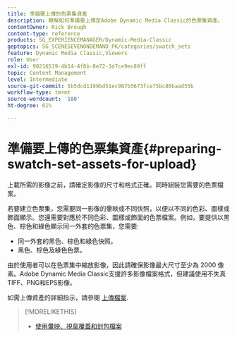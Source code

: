 ```yaml
---
title: 準備要上傳的色票集資產
description: 瞭解如何準備要上傳至Adobe Dynamic Media Classic的色票集資產。
contentOwner: Rick Brough
content-type: reference
products: SG_EXPERIENCEMANAGER/Dynamic-Media-Classic
geptopics: SG_SCENESEVENONDEMAND_PK/categories/swatch_sets
feature: Dynamic Media Classic,Viewers
role: User
exl-id: 90216519-4b14-4f8b-8e72-3d7ce9ec89ff
topic: Content Management
level: Intermediate
source-git-commit: 5b5dcd1199bd51ec987b5673fce75bc86baad55b
workflow-type: tm+mt
source-wordcount: '180'
ht-degree: 61%

---
```


# 準備要上傳的色票集資產{#preparing-swatch-set-assets-for-upload}

上載所需的影像之前，請確定影像的尺寸和格式正確。同時組裝您需要的色票檔案。

若要建立色票集，您需要同一影像的暈映或不同快照，以便以不同的色彩、圖樣或飾面顯示。您還需要對應於不同色彩、圖樣或飾面的色票檔案。例如，要提供以黑色、棕色和綠色顯示同一外套的色票集，您需要:

* 同一外套的黑色、棕色和綠色快照。
* 黑色、棕色及綠色色票。

由於使用者可以在色票集中縮放影像，因此請確保影像最大尺寸至少為 2000 像素。Adobe Dynamic Media Classic支援許多影像檔案格式，但建議使用不失真TIFF、PNG和EPS影像。

如需上傳資產的詳細指示，請參閱 [上傳檔案](uploading-files.md#uploading_files).

>[!MORELIKETHIS]
>
>* [使用暈映、視窗覆蓋和封包檔案](vignette-window-covering-cabinet-files.md#working_with_vignette_window_covering_and_cabinet_files)
